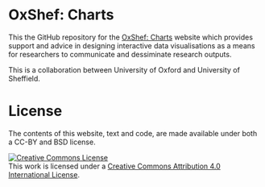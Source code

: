 # OxShef: Charts

This the GitHub repository for the [OxShef: Charts](http://oxshef.github.io/oxshef_charts) website which provides support and advice in designing interactive data visualisations as a means for researchers to communicate and dessiminate research outputs.

This is a collaboration between University of Oxford and University of Sheffield.

# License

The contents of this website, text and code, are made available under both a CC-BY and BSD license.

<a rel="license" href="http://creativecommons.org/licenses/by/4.0/"><img alt="Creative Commons License" style="border-width:0" src="https://i.creativecommons.org/l/by/4.0/88x31.png" /></a><br />This work is licensed under a <a rel="license" href="http://creativecommons.org/licenses/by/4.0/">Creative Commons Attribution 4.0 International License</a>.

